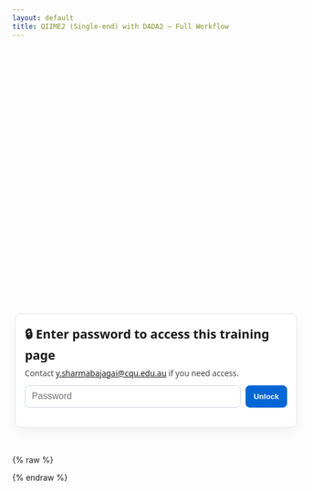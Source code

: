```yaml
---
layout: default
title: QIIME2 (Single-end) with DADA2 — Full Workflow
---
```


<style>
  .codewrap { position: relative; margin: 1rem 0; }
  .codewrap pre {
    background:#f6f8fa; padding:1em; border-radius:8px;
    overflow-x:auto; white-space:pre; /* preserve line breaks exactly */
  }
  .copybtn {
    position:absolute; top:10px; right:10px;
    background:#0366d6; color:#fff; border:0; padding:6px 10px;
    border-radius:6px; font-size:.85em; cursor:pointer;
  }
  h1,h2,h3 { margin-top: 1.2em; }
  .muted { color:#666; }
  .note { background:#fff7cc; border:1px solid #ffe58a; padding:.6em .8em; border-radius:6px; }

  /* Password card */
  .pw-wrap {
    max-width: 460px; margin: 12vh auto 3rem; padding: 1.25rem 1rem;
    border: 1px solid #e5e7eb; border-radius: 10px; background: #fff;
    box-shadow: 0 8px 20px rgba(0,0,0,.05);
    font-family: system-ui, -apple-system, Segoe UI, Roboto, sans-serif;
  }
  .pw-wrap h2 { margin: 0 0 .5rem 0; font-size: 1.35rem; }
  .pw-wrap p { margin: .25rem 0 .75rem; color: #444; }
  .pw-row { display: flex; gap: .5rem; }
  .pw-row input[type="password"] {
    flex: 1; padding: .6rem .7rem; border: 1px solid #cbd5e1; border-radius: 8px;
    font-size: 1rem;
  }
  .pw-row button {
    padding: .6rem .9rem; background:#0366d6; color:#fff; border:0; border-radius:8px;
    font-weight: 600; cursor: pointer;
  }
  .pw-err { color:#c00; margin-top:.5rem; display:none; }
</style>

<!-- Password form (visible by default) -->
<div id="pw-card" class="pw-wrap">
  <h2>🔒 Enter password to access this training page</h2>
  <p>Contact <a href="mailto:y.sharmabajagai@cqu.edu.au">y.sharmabajagai@cqu.edu.au</a> if you need access.</p>
  <form id="pw-form" onsubmit="return false;">
    <div class="pw-row">
      <input id="pw-input" type="password" placeholder="Password" autocomplete="current-password" />
      <button id="pw-submit" type="submit">Unlock</button>
    </div>
    <div id="pw-error" class="pw-err">Incorrect password. Please try again.</div>
  </form>
</div>

<!-- Hidden content container -->
<div id="content" style="display:none;"></div>

{% raw %}
<script>
  // Copy helper (reused for all blocks)
  function copyCode(id) {
    const el = document.getElementById(id);
    if (!el) return;
    const text = el.innerText;
    navigator.clipboard.writeText(text).then(
      () => alert("✅ Code copied to clipboard!"),
      () => alert("⚠️ Copy failed. Please copy manually.")
    );
  }

  // Build the protected HTML once (so Jekyll/Liquid doesn't mangle it)
  const PAGE_HTML = `
    <h1>Analysis of 16S rRNA (Single-End) with QIIME 2 using DADA2</h1>
    <p>
      Ensure <code>manifest.txt</code> and <code>sample-metadata.txt</code> are in your working directory.
      This tutorial uses a shared SILVA classifier path.
    </p>
    <div class="note"><strong>Tip:</strong> Run each step in order. Adjust trimming parameters after
    inspecting the demux quality plots. Use <code>qiime tools view</code> or upload <code>.qzv</code> files to
    <a href="https://view.qiime2.org" target="_blank" rel="noopener">view.qiime2.org</a>.</div>

    <!-- 0) Env -->
    <h2>0) Load QIIME 2 and activate environment</h2>
    <div class="codewrap">
      <button class="copybtn" onclick="copyCode('step-env')">📋 Copy</button>
      <pre><code id="step-env" class="language-bash"># Change QIIME_ENV when QIIME2 is updated
QIIME_ENV="/project/2025-sharma-cqu-bioinfo/envs/qiime2-amplicon-2024.10"
module load Anaconda3/2024.06-1
conda activate "$QIIME_ENV"</code></pre>
    </div>

    <!-- Variables -->
    <h2>Variables (edit per project)</h2>
    <div class="codewrap">
      <button class="copybtn" onclick="copyCode('step-vars')">📋 Copy</button>
      <pre><code id="step-vars" class="language-bash">USERNAME="type your user name here"
MANIFEST="/project/2025-sharma-cqu-bioinfo/training/manifest.txt"
METADATA="/project/2025-sharma-cqu-bioinfo/training/sample-metadata.txt"
ADAPTER_SEQ="AGATCGGAAGAGCGTCGTGTAGGGAAAGAGTGT"
# PRIMER_SEQ="GACTACNVGGGTATCTAATCC"    # example, if primer trimming is required later
CLASSIFIER="/project/2025-sharma-cqu-bioinfo/training/silva-138-99-nb-classifier.qza"
THREADS=24
MAX_DEPTH=3000

# Define after checking quality plots (demux.qzv) before DADA2:
TRIM_LEFT=21
TRUNC_LEN=250
MAX_EE=2.0

# Workspace
mkdir -p /home/$USERNAME/data/q2_training
WORKDIR="/home/$USERNAME/data/q2_training"
cd "$WORKDIR"</code></pre>
    </div>

    <!-- 1) Import -->
    <h2>1) Import data &amp; summarize</h2>
    <div class="codewrap">
      <button class="copybtn" onclick="copyCode('step-1')">📋 Copy</button>
      <pre><code id="step-1" class="language-bash">qiime tools import \\
  --type 'SampleData[SequencesWithQuality]' \\
  --input-path "$MANIFEST" \\
  --output-path demux.qza \\
  --input-format SingleEndFastqManifestPhred33V2

qiime demux summarize \\
  --i-data demux.qza \\
  --o-visualization demux.qzv

# Visualise locally (if supported) OR upload to https://view.qiime2.org
qiime tools view demux.qzv</code></pre>
    </div>

    <!-- 2) Cutadapt -->
    <h2>2) Remove adapter (and optionally primer) sequences</h2>
    <div class="codewrap">
      <button class="copybtn" onclick="copyCode('step-2')">📋 Copy</button>
      <pre><code id="step-2" class="language-bash">qiime cutadapt trim-single \\
  --i-demultiplexed-sequences demux.qza \\
  --p-cores $THREADS \\
  --p-adapter "$ADAPTER_SEQ" \\
  --o-trimmed-sequences trimmed_demux.qza

qiime demux summarize \\
  --i-data trimmed_demux.qza \\
  --o-visualization trimmed_demux.qzv</code></pre>
    </div>

    <!-- 3) DADA2 -->
    <h2>3) Denoise with DADA2 (single-end)</h2>
    <p class="muted">Tune <code>TRIM_LEFT</code>, <code>TRUNC_LEN</code>, and <code>MAX_EE</code> based on quality.</p>
    <div class="codewrap">
      <button class="copybtn" onclick="copyCode('step-3')">📋 Copy</button>
      <pre><code id="step-3" class="language-bash">qiime dada2 denoise-single \\
  --i-demultiplexed-seqs trimmed_demux.qza \\
  --p-trim-left $TRIM_LEFT \\
  --p-trunc-len  $TRUNC_LEN \\
  --p-max-ee     $MAX_EE \\
  --p-n-threads  $THREADS \\
  --o-table table.qza \\
  --o-representative-sequences rep-seqs.qza \\
  --o-denoising-stats denoising-stats.qza

qiime metadata tabulate \\
  --m-input-file denoising-stats.qza \\
  --o-visualization denoising-stats.qzv</code></pre>
    </div>

    <!-- 4) Summaries -->
    <h2>4) Feature table &amp; representative sequences summaries</h2>
    <div class="codewrap">
      <button class="copybtn" onclick="copyCode('step-4')">📋 Copy</button>
      <pre><code id="step-4" class="language-bash">qiime feature-table summarize \\
  --i-table table.qza \\
  --m-sample-metadata-file "$METADATA" \\
  --o-visualization table.qzv

qiime feature-table tabulate-seqs \\
  --i-data rep-seqs.qza \\
  --o-visualization rep-seqs.qzv</code></pre>
    </div>

    <!-- 5) Filter singles -->
    <h2>5) Filter features (remove singletons) &amp; resummarize</h2>
    <div class="codewrap">
      <button class="copybtn" onclick="copyCode('step-5')">📋 Copy</button>
      <pre><code id="step-5" class="language-bash"># Filter features with min frequency = 2
qiime feature-table filter-features \\
  --i-table table.qza \\
  --p-min-frequency 2 \\
  --o-filtered-table table-2.qza

qiime feature-table summarize \\
  --i-table table-2.qza \\
  --m-sample-metadata-file "$METADATA" \\
  --o-visualization table-2.qzv

# Filter representative sequences to match filtered table
qiime feature-table filter-seqs \\
  --i-data rep-seqs.qza \\
  --i-table table-2.qza \\
  --o-filtered-data rep-seqs-2.qza

qiime feature-table tabulate-seqs \\
  --i-data rep-seqs-2.qza \\
  --o-visualization rep-seqs-2.qzv</code></pre>
    </div>

    <!-- 6) Tree -->
    <h2>6) Generate phylogenetic tree</h2>
    <div class="codewrap">
      <button class="copybtn" onclick="copyCode('step-6')">📋 Copy</button>
      <pre><code id="step-6" class="language-bash">qiime phylogeny align-to-tree-mafft-fasttree \\
  --i-sequences rep-seqs-2.qza \\
  --output-dir phylogeny-align-to-tree-mafft-fasttree</code></pre>
    </div>

    <!-- 7) Taxonomy -->
    <h2>7) Taxonomic classification</h2>
    <div class="codewrap">
      <button class="copybtn" onclick="copyCode('step-7')">📋 Copy</button>
      <pre><code id="step-7" class="language-bash">qiime feature-classifier classify-sklearn \\
  --i-classifier "$CLASSIFIER" \\
  --i-reads rep-seqs-2.qza \\
  --o-classification taxonomy.qza

qiime metadata tabulate \\
  --m-input-file taxonomy.qza \\
  --o-visualization taxonomy.qzv</code></pre>
    </div>

    <!-- 8) Barplots -->
    <h2>8) Taxa bar plots</h2>
    <div class="codewrap">
      <button class="copybtn" onclick="copyCode('step-8')">📋 Copy</button>
      <pre><code id="step-8" class="language-bash">qiime taxa barplot \\
  --i-table table-2.qza \\
  --i-taxonomy taxonomy.qza \\
  --m-metadata-file "$METADATA" \\
  --o-visualization taxa-bar-plots.qzv</code></pre>
    </div>

    <!-- 9) Alpha rarefaction -->
    <h2>9) Alpha rarefaction</h2>
    <div class="codewrap">
      <button class="copybtn" onclick="copyCode('step-9')">📋 Copy</button>
      <pre><code id="step-9" class="language-bash">qiime diversity alpha-rarefaction \\
  --i-table table-2.qza \\
  --i-phylogeny phylogeny-align-to-tree-mafft-fasttree/rooted_tree.qza \\
  --p-max-depth $MAX_DEPTH \\
  --m-metadata-file "$METADATA" \\
  --o-visualization alpha-rarefaction.qzv</code></pre>
    </div>
  `;

  // Simple gate (no popups)
  const PASSWORD = "cqubioinfo2025";

  function unlock() {
    const input = document.getElementById('pw-input');
    const err = document.getElementById('pw-error');
    const card = document.getElementById('pw-card');
    const content = document.getElementById('content');
    if (!input || !content) return;

    if (input.value === PASSWORD) {
      content.innerHTML = PAGE_HTML;
      card.style.display = 'none';
      content.style.display = 'block';
    } else {
      err.style.display = 'block';
      input.focus();
      input.select();
    }
  }

  // Hook up events
  document.getElementById('pw-form')?.addEventListener('submit', unlock);
  document.getElementById('pw-submit')?.addEventListener('click', unlock);
</script>
{% endraw %}
